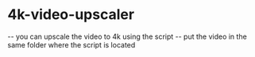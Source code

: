 # 4k-video-upscaler
-- you can upscale the video to 4k using the script
-- put the video in the same folder where the script is located 
